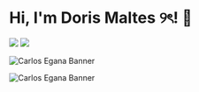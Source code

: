 # Hi, I'm Doris Maltes ୨ৎ! 👋


 <img src="https://media3.giphy.com/media/aUovxH8Vf9qDu/giphy.gif"/>

 <img src="https://drive.google.com/file/d/1hrPMoMJh7l2b8zfcG2oxITf3RZiM782J/view?usp=sharing"/>

 ![Carlos Egana Banner](https://drive.google.com/file/d/1hrPMoMJh7l2b8zfcG2oxITf3RZiM782J/view?usp=sharing)


![Carlos Egana Banner](https://drive.google.com/uc?export=view&id=1M-ErbMd-KHDy9__-HaObOvsKtur8wRUy)
